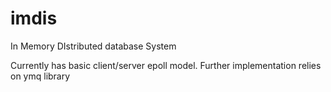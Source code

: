 # imdis
In Memory DIstributed database System

Currently has basic client/server epoll model. Further implementation relies on ymq library
